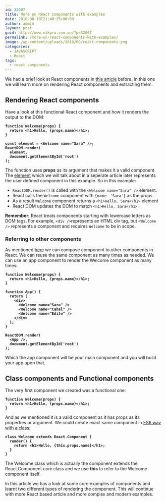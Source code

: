 ```yaml
---
id: 32007
title: More on React components with examples
date: 2018-08-10T21:40:25+00:00
author: admin
layout: post
guid: http://www.nikpro.com.au/?p=32007
permalink: /more-on-react-components-with-examples/
image: /wp-content/uploads/2018/08/react-components.png
categories:
  - JAVASCRIPT
  - React
tags:
  - react components
---
```

We had a brief look at React components in [this article](http://www.nikpro.com.au/react-component-building-blocks-simple-explanation-part-1/) before. In this one we will learn more on rendering React components and extracting them.

## Rendering React components

Have a look at this functional React component and how it renders the output to the DOM:

<pre class="wp-block-preformatted"><strong><code>function Welcome(props) {
  return &lt;h1>Hello, {props.name}&lt;/h1>;
}

const element = &lt;Welcome name="Sara" />;
ReactDOM.render(
  element,
  document.getElementById('root')
);</code></strong></pre>

The function uses **props** as its argument that makes it a valid component.  The <a href="https://reactjs.org/docs/rendering-elements.html" target="_blank" rel="noopener noreferrer">element</a> which we will talk about in a seperate article later represents the user defined component in this example. So in this example:

  * `ReactDOM.render()` is called with the `<Welcome name="Sara" />` element.
  * React calls the `Welcome` component with `{name: 'Sara'}` as the props.
  * As a result `Welcome` component returns a `<h1>Hello, Sara</h1>` element
  * React DOM updates the DOM to match `<h1>Hello, Sara</h1>`.

**Remember:** React treats components starting with lowercase letters as DOM tags. For example, `<div />`represents an HTML div tag, but `<Welcome />` represents a component and requires `Welcome` to be in scope.

### Referring to other components

As mentioned [here](http://www.nikpro.com.au/react-component-building-blocks-simple-explanation-part-1/) we can compose component to other components in React. We can reuse the same component as many times as needed. We can use an app component to render the Welcome component as many times:

<pre class="wp-block-preformatted"><strong><code>function Welcome(props) {
  return &lt;h1>Hello, {props.name}&lt;/h1>;
}

function App() {
  return (
    &lt;div>
      &lt;Welcome name="Sara" />
      &lt;Welcome name="Cahal" />
      &lt;Welcome name="Edite" />
    &lt;/div>
  );
}

ReactDOM.render(
  &lt;App />,
  document.getElementById('root')
);</code></strong></pre>

Which the app component will be your main component and you will build your app upon that.

## Class components and Functional components

The very first component we created was a functional one:

<pre class="wp-block-preformatted"><strong><code>function Welcome(props) {
  return &lt;h1>Hello, {props.name}&lt;/h1>;
}</code></strong></pre>

And as we mentioned it is a valid component as it has props as its properties or argument. We could create exact same component in [ES6 way with a class:](http://www.nikpro.com.au/how-to-create-classes-in-javascript-es6/)

<pre class="wp-block-preformatted"><strong><code>class Welcome extends React.Component {
  render() {
    return &lt;h1>Hello, {this.props.name}&lt;/h1>;
  }
}</code></strong></pre>

The Welcome class which is actually the component extends the React.Component core class and we use **this** to refer to the Welcome component itself. 

In this article we has a look at some core examples of components and learnt two different types of rendering the component. This will continue with more React based article and more complex and modern examples.